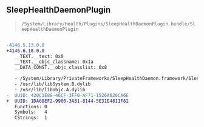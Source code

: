 ## SleepHealthDaemonPlugin

> `/System/Library/Health/Plugins/SleepHealthDaemonPlugin.bundle/SleepHealthDaemonPlugin`

```diff

-4146.5.13.0.0
+4146.6.10.0.0
   __TEXT.__text: 0x0
   __TEXT.__objc_classname: 0x1a
   __DATA_CONST.__objc_classlist: 0x8

   - /System/Library/PrivateFrameworks/SleepHealthDaemon.framework/SleepHealthDaemon
   - /usr/lib/libSystem.B.dylib
   - /usr/lib/libobjc.A.dylib
-  UUID: 420C1E88-46CF-3FF0-AF71-1526A620CA6E
+  UUID: 1DA68EF2-9900-3A81-8144-5E31E4811F82
   Functions: 0
   Symbols:   4
   CStrings:  1

```
